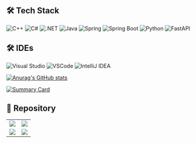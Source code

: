 

   

<!--[![Profile Name](https://img.shields.io/badge/a_crszkvc30Last_NameCol-%238A2BE2.svg?style=for-the-badge&logo=visual-studio-code&logoColor=white)](https://forum.dotnetdev.kr/u/parksanghan/summary)  

  [![trophy](https://github-profile-trophy.vercel.app/?username=parksanghan&theme=dracula)](https://github.com/ryo-ma/github-profile-trophy)-->

 
 ## 🛠 Tech Stack 
![C++](https://img.shields.io/badge/C++-%2300599C.svg?style=for-the-badge&logo=c%2B%2B&logoColor=white)
![C#](https://img.shields.io/badge/C%23-%23239120.svg?style=for-the-badge&logo=c-sharp&logoColor=white)
![.NET](https://img.shields.io/badge/.NET-%235C2D91.svg?style=for-the-badge&logo=.net&logoColor=white)
![Java](https://img.shields.io/badge/Java-%23ED8B00.svg?style=for-the-badge&logo=java&logoColor=white)
![Spring](https://img.shields.io/badge/Spring-%236DB33F.svg?style=for-the-badge&logo=spring&logoColor=white)
![Spring Boot](https://img.shields.io/badge/Spring%20Boot-%236DB33F.svg?style=for-the-badge&logo=springboot&logoColor=white)
![Python](https://img.shields.io/badge/Python-%233776AB.svg?style=for-the-badge&logo=python&logoColor=white)
![FastAPI](https://img.shields.io/badge/FastAPI-%23009688.svg?style=for-the-badge&logo=fastapi&logoColor=white)
## 🛠 IDEs  
![Visual Studio](https://img.shields.io/badge/Visual%20Studio-%235C2D91.svg?style=for-the-badge&logo=visual-studio&logoColor=white)
![VSCode](https://img.shields.io/badge/VSCode-%23007ACC.svg?style=for-the-badge&logo=visual-studio-code&logoColor=white)
 ![IntelliJ IDEA](https://img.shields.io/badge/IntelliJ%20IDEA-%23000000.svg?style=for-the-badge&logo=intellij-idea&logoColor=white)

 
 
 
[![Anurag's GitHub stats](https://github-readme-stats.vercel.app/api?username=parksanghan&theme=tokyonight&card_width=420&show_icons=false)](https://github.com/anuraghazra/github-readme-stats)

[![Summary Card](https://github-profile-summary-cards.vercel.app/api/cards/profile-details?username=parksanghan&theme=tokyonight)](https://github.com/vn7n24fzkq/github-profile-summary-cards)


## 📌 Repository 

<table>
  <tr>
    <td>
      <a href="https://github.com/parksanghan/Csharp.NET">
        <img src="https://github-readme-stats.vercel.app/api/pin/?username=parksanghan&repo=Csharp.NET&theme=tokyonight" />
      </a>
    </td>
    <td>
         <a href="https://github.com/parksanghan/Spring-Netty-SocketIO">
        <img src="https://github-readme-stats.vercel.app/api/pin/?username=parksanghan&repo=Spring-Netty-SocketIO&theme=tokyonight" />
  </tr>
  <tr>
    <td>
        <a href="https://github.com/parksanghan/MAUI">
        <img src="https://github-readme-stats.vercel.app/api/pin/?username=parksanghan&repo=MAUI&theme=tokyonight" />
      </a>
    </td>
    <td>
        <a href="https://github.com/parksanghan/ML_DL_Keras">
        <img src="https://github-readme-stats.vercel.app/api/pin/?username=parksanghan&repo=ML_DL_Keras&theme=tokyonight" />
  </tr>
           <!--
  <tr>
    <td>
      <a href="https://github.com/parksanghan/Keroro_Fighter">
        <img src="https://github-readme-stats.vercel.app/api/pin/?username=parksanghan&repo=Keroro_Fighter&theme=tokyonight" />
      </a>
    </td>
    <td>
      <a href="https://github.com/parksanghan/Keroro_Pang_Pang">
        <img src="https://github-readme-stats.vercel.app/api/pin/?username=parksanghan&repo=Keroro_Pang_Pang&theme=tokyonight" />
      </a>
    </td>
  </tr>
           -
   -->
</table>
